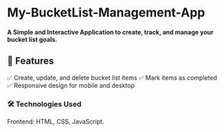 # My-BucketList-Management-App

<h4>A Simple and Interactive Application to create, track, and manage your bucket list goals.</h4>

<h2>🌟 Features</h2>
✅ Create, update, and delete bucket list items
✅ Mark items as completed
✅ Responsive design for mobile and desktop

<h3>🛠️ Technologies Used </h3>
Frontend: HTML, CSS, JavaScript.
